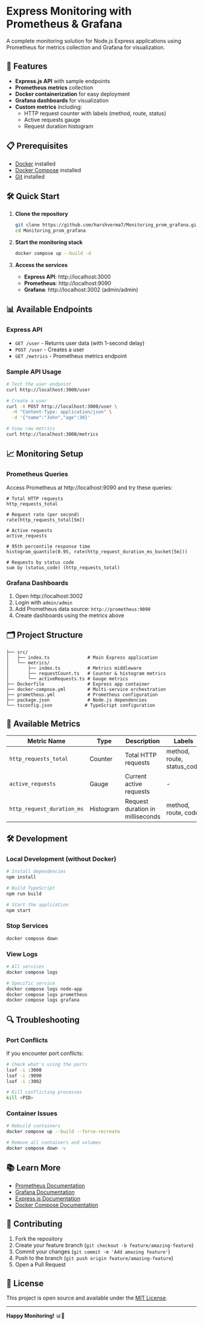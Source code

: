# Express Monitoring with Prometheus & Grafana

A complete monitoring solution for Node.js Express applications using Prometheus for metrics collection and Grafana for visualization.

## 🚀 Features

- **Express.js API** with sample endpoints
- **Prometheus metrics** collection
- **Docker containerization** for easy deployment
- **Grafana dashboards** for visualization
- **Custom metrics** including:
  - HTTP request counter with labels (method, route, status)
  - Active requests gauge
  - Request duration histogram

## 📋 Prerequisites

- [Docker](https://docs.docker.com/get-docker/) installed
- [Docker Compose](https://docs.docker.com/compose/install/) installed
- [Git](https://git-scm.com/downloads) installed

## 🛠️ Quick Start

1. **Clone the repository**

   ```bash
   git clone https://github.com/harshverma7/Monitoring_prom_grafana.git
   cd Monitoring_prom_grafana
   ```

2. **Start the monitoring stack**

   ```bash
   docker compose up --build -d
   ```

3. **Access the services**
   - **Express API**: http://localhost:3000
   - **Prometheus**: http://localhost:9090
   - **Grafana**: http://localhost:3002 (admin/admin)

## 📊 Available Endpoints

### Express API

- `GET /user` - Returns user data (with 1-second delay)
- `POST /user` - Creates a user
- `GET /metrics` - Prometheus metrics endpoint

### Sample API Usage

```bash
# Test the user endpoint
curl http://localhost:3000/user

# Create a user
curl -X POST http://localhost:3000/user \
  -H "Content-Type: application/json" \
  -d '{"name":"John","age":30}'

# View raw metrics
curl http://localhost:3000/metrics
```

## 📈 Monitoring Setup

### Prometheus Queries

Access Prometheus at http://localhost:9090 and try these queries:

```promql
# Total HTTP requests
http_requests_total

# Request rate (per second)
rate(http_requests_total[5m])

# Active requests
active_requests

# 95th percentile response time
histogram_quantile(0.95, rate(http_request_duration_ms_bucket[5m]))

# Requests by status code
sum by (status_code) (http_requests_total)
```

### Grafana Dashboards

1. Open http://localhost:3002
2. Login with `admin/admin`
3. Add Prometheus data source: `http://prometheus:9090`
4. Create dashboards using the metrics above

## 🗂️ Project Structure

```
├── src/
│   ├── index.ts              # Main Express application
│   └── metrics/
│       ├── index.ts          # Metrics middleware
│       ├── requestCount.ts   # Counter & histogram metrics
│       └── activeRequests.ts # Gauge metrics
├── Dockerfile                # Express app container
├── docker-compose.yml        # Multi-service orchestration
├── prometheus.yml            # Prometheus configuration
├── package.json              # Node.js dependencies
└── tsconfig.json            # TypeScript configuration
```

## 🔧 Available Metrics

| Metric Name                | Type      | Description                      | Labels                     |
| -------------------------- | --------- | -------------------------------- | -------------------------- |
| `http_requests_total`      | Counter   | Total HTTP requests              | method, route, status_code |
| `active_requests`          | Gauge     | Current active requests          | -                          |
| `http_request_duration_ms` | Histogram | Request duration in milliseconds | method, route, code        |

## 🛠️ Development

### Local Development (without Docker)

```bash
# Install dependencies
npm install

# Build TypeScript
npm run build

# Start the application
npm start
```

### Stop Services

```bash
docker compose down
```

### View Logs

```bash
# All services
docker compose logs

# Specific service
docker compose logs node-app
docker compose logs prometheus
docker compose logs grafana
```

## 🔍 Troubleshooting

### Port Conflicts

If you encounter port conflicts:

```bash
# Check what's using the ports
lsof -i :3000
lsof -i :9090
lsof -i :3002

# Kill conflicting processes
kill <PID>
```

### Container Issues

```bash
# Rebuild containers
docker compose up --build --force-recreate

# Remove all containers and volumes
docker compose down -v
```

## 📚 Learn More

- [Prometheus Documentation](https://prometheus.io/docs/)
- [Grafana Documentation](https://grafana.com/docs/)
- [Express.js Documentation](https://expressjs.com/)
- [Docker Compose Documentation](https://docs.docker.com/compose/)

## 🤝 Contributing

1. Fork the repository
2. Create your feature branch (`git checkout -b feature/amazing-feature`)
3. Commit your changes (`git commit -m 'Add amazing feature'`)
4. Push to the branch (`git push origin feature/amazing-feature`)
5. Open a Pull Request

## 📄 License

This project is open source and available under the [MIT License](LICENSE).

---

**Happy Monitoring!** 📊🚀
